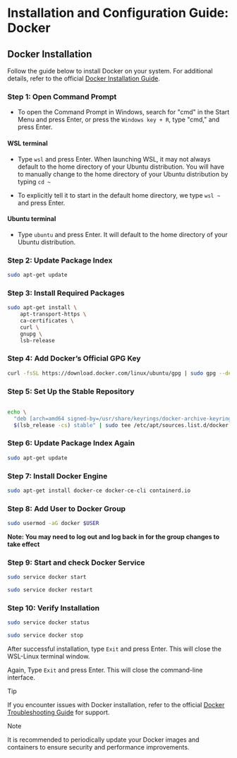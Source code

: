 # Installation and Configuration Guide: Docker


## **Docker Installation**
Follow the guide below to install Docker on your system. For additional details, refer to the official [Docker Installation Guide](https://docs.docker.com/get-docker/).

### Step 1: Open Command Prompt

- To open the Command Prompt in Windows, search for "cmd" in the Start Menu and press Enter, or press the `Windows key + R`, type "cmd," and press Enter.

#### WSL terminal
- Type `wsl` and press Enter. When launching WSL, it may not always default to the home directory of your Ubuntu distribution. You will have to manually change to the home directory of your Ubuntu distribution by typing `cd ~`

- To explicitly tell it to start in the default home directory, we type `wsl ~` and press Enter.

#### Ubuntu terminal
- Type `ubuntu` and press Enter. It will default to the home directory of your Ubuntu distribution.


### Step 2: Update Package Index

```bash
sudo apt-get update
```

### Step 3: Install Required Packages
```bash
sudo apt-get install \
    apt-transport-https \
    ca-certificates \
    curl \
    gnupg \
    lsb-release

```

### Step 4: Add Docker’s Official GPG Key

```bash
curl -fsSL https://download.docker.com/linux/ubuntu/gpg | sudo gpg --dearmor -o /usr/share/keyrings/docker-archive-keyring.gpg
```

### Step 5: Set Up the Stable Repository


```bash

echo \
  "deb [arch=amd64 signed-by=/usr/share/keyrings/docker-archive-keyring.gpg] https://download.docker.com/linux/ubuntu \
  $(lsb_release -cs) stable" | sudo tee /etc/apt/sources.list.d/docker.list > /dev/null

```

### Step 6: Update Package Index Again

```bash
sudo apt-get update
```

### Step 7: Install Docker Engine

```bash
sudo apt-get install docker-ce docker-ce-cli containerd.io
```


### Step 8: Add User to Docker Group

```bash
sudo usermod -aG docker $USER
```
**Note: You may need to log out and log back in for the group changes to take effect**


### Step 9: Start and check Docker Service

```bash
sudo service docker start
```

```bash
sudo service docker restart
```

### Step 10: Verify Installation

```bash
sudo service docker status

```

```bash
sudo service docker stop

```

After successful installation, type `Exit` and press Enter. This will close the WSL-Linux terminal window.

Again, Type `Exit` and press Enter. This will close the command-line interface.



> [!TIP] 
> If you encounter issues with Docker installation, refer to the official [Docker Troubleshooting Guide](https://docs.docker.com/get-docker/) for support.

> [!NOTE] 
> It is recommended to periodically update your Docker images and containers to ensure security and performance improvements.



